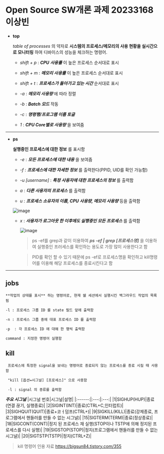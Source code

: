 # Open Source SW개론 과제 20233168 이상빈
+ **top**

  *table of processes* 의 약자로 **시스템의 프로세스/메모리의 사용 현황을 실시간으로 모니터링** 하여 디바이스의 성능을 체크하는 명령어. 

     + *shift + p* : ***CPU 사용률*** 이 높은 프로세스 순서대로 표시

     + *shift + m* : ***메모리 사용률*** 이 높은 프로세스 순서대로 표시

     + *shift + t* : ***프로세스가 돌아가고 있는 시간***  순서대로 표시

     + *-a* : ***메모리 사용량*** 에 따라 정렬

     + *-b* : ***Batch 모드***  작동

     + *-c* : ***명령행/프로그램 이름 토글***

     + *1* : ***CPU Core별로 사용량*** 을 보여줌
  
-------
 - **ps**

     **실행중인 프로세스에 대한 정보** 를 표시함
 
    - *-e* : ***모든 프로세스에 대한 내용*** 을 보여줌

    - *-f* : ***프로세스에 대한 자세한 정보*** 를 출력한다(PPID, UID를 확인 가능함)

    - *-u [username]* : ***특정 사용자에 대한 프로세스의 정보*** 를 출력함

    - *a* : ***다른 사용자의 프로세스*** 를 출력함

    - *u* : ***프로세스 소유자의 이름, CPU 사용량, 메모리 사용량*** 등을 출력함

    ![image](https://github.com/kingsiuness12/hellowood12/assets/133829859/1b587406-d85a-4286-a0ab-0d7d88533a94)
    
    
    - *x* : ***사용자가 로그아웃 한 이후에도 실행중인 모든 프로세스*** 를 출력함

       ![image](https://github.com/kingsiuness12/hellowood12/assets/133829859/918d4bdc-eb12-470b-9a52-47d8bf6588ab)




      > ps -ef를 grep과 같이 이용하여  ***ps -ef | grep [프로세스명]***  을 이용하여 실행중인 프러세스를 확인하는 용도로 가장 많이 사용한다고 함

      > PID를 확인 할 수 있기 때문에 ps -ef로 프로세스명을 확인하고 kill명령어를 이용해 해당 프로세스를 종료시킨다고 함




  
------------------
 
 
## jobs

    **작업의 상태를 표시** 하는 명령어로, 현재 쉘 세션에서 실행시킨 백그라우드 작업의 목록됨
    
    -l : 프로세스 그룹 ID 를 state 필드 앞에 출력함

    -n : 프로세스 그룹 중에 대표 프로세스 ID 를 출력함

    -p  : 각 프로세스 ID 에 대해 한 행씩 출력함

    command : 지정한 명령어 실행함
 
 
 ## kill
 
     프로세스에 특정한 signal을 보내는 명령어로 종료되지 않는 프로세스를 종료 시킬 때 사용함
     
     "kill [옵션=시그널] [프로세스]" 으로 사용함
     
     -l : signal 의 종류를 출력함
     
***주요 시그널***
|시그널 번호|시그널|설명|
|:------:|:---:|:---:|
|1|SIGHUP(HUP)|종료(연결 끊기, 실행종료)|
|2|SIGINT(INT)|종료(CTRL+C,인터럽트)|
|3|SIGHQUIT(QUIT)|종료+코ㅓ덤프(CTRL+\)|
|9|SIGKILL(KILL)|종료(강제종료, 프로그램에서 핸들러를 만들 수 없는 시그널)|
|15|SIGTERM(TERM)|종료(정상종료)|
|18|SIGCONT(CONT)|정지 된 프로세스 재 실행(STOP이나 TSTP에 의해 정지된 프로세스를 다시 실행)|
|19|SIGSTOP(STOP)|정지(프로그램에서 핸들러를 만들 수 없는 시그널)|
|20|SIGTSTP(TSTP)|정지(CTRL+Z)|

> kill 명령어 인용 자료
https://bigsun84.tistory.com/355
 
 
 
 
 
 
 
 
 


